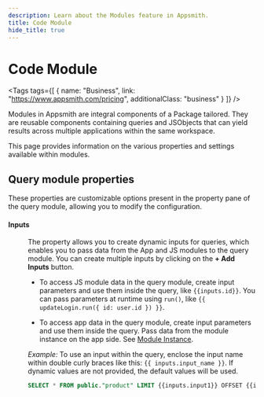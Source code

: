 ```yaml
---
description: Learn about the Modules feature in Appsmith.
title: Code Module
hide_title: true
---
```

<!-- vale off -->

<div className="tag-wrapper">
 <h1>Code Module</h1>

<Tags
tags={[
{ name: "Business", link: "https://www.appsmith.com/pricing", additionalClass: "business" }
]}
/>

</div>

<!-- vale on -->


Modules in Appsmith are integral components of a Package tailored. They are reusable components containing queries and JSObjects that can yield results across multiple applications within the same workspace.

This page provides information on the various properties and settings available within modules.



## Query module properties

These properties are customizable options present in the property pane of the query module, allowing you to modify the configuration.

#### Inputs

<dd>

The property allows you to create dynamic inputs for queries, which enables you to pass data from the App and JS modules to the query module. You can create multiple inputs by clicking on the **+ Add Inputs** button.

- To access JS module data in the query module, create input parameters and use them inside the query, like `{{inputs.id}}`. You can pass parameters at runtime using `run()`, like `{{ updateLogin.run({ id: user.id }) }}`.

- To access app data in the query module, create input parameters and use them inside the query. Pass data from the module instance on the app side. See [Module Instance](/packages/reference/query-module).




*Example:* 
To use an input within the query, enclose the input name within double curly braces like this: `{{ inputs.input_name }}`. If dynamic values are not provided, the default values will be used.



```sql
SELECT * FROM public."product" LIMIT {{inputs.input1}} OFFSET {{inputs.input2}};
```





<ZoomImage
  src="/img/INPUT-pack.png" 
  alt="Inputs image"
  caption=""
/>







</dd>